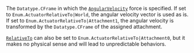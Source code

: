The `Datatype.CFrame` in which the [`AngularVelocity`](https://create.roblox.com/docs/reference/engine/classes/AngularVelocity) force is
specified. If set to `Enum.ActuatorRelativeTo|World`, the angular velocity
vector is used as is. If set to `Enum.ActuatorRelativeTo|Attachment1`, the
angular velocity is transformed by the `Datatype.CFrame` of the assigned
attachment.

[`RelativeTo`](https://create.roblox.com/docs/reference/engine/classes/AngularVelocity#RelativeTo) can also be set to
`Enum.ActuatorRelativeTo|Attachment0`, but it makes no physical sense and
will lead to unpredictable behaviors.
